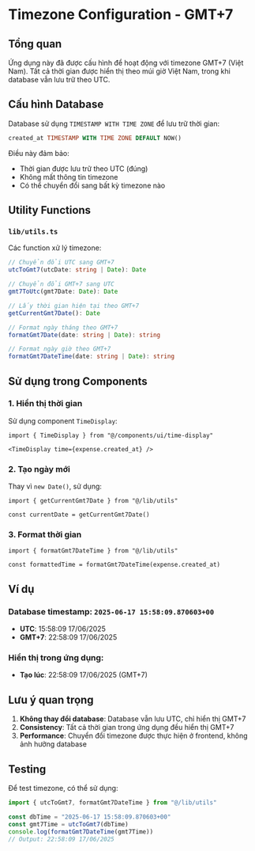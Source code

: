 # Timezone Configuration - GMT+7

## Tổng quan

Ứng dụng này đã được cấu hình để hoạt động với timezone GMT+7 (Việt Nam). Tất cả thời gian được hiển thị theo múi giờ Việt Nam, trong khi database vẫn lưu trữ theo UTC.

## Cấu hình Database

Database sử dụng `TIMESTAMP WITH TIME ZONE` để lưu trữ thời gian:
```sql
created_at TIMESTAMP WITH TIME ZONE DEFAULT NOW()
```

Điều này đảm bảo:
- Thời gian được lưu trữ theo UTC (đúng)
- Không mất thông tin timezone
- Có thể chuyển đổi sang bất kỳ timezone nào

## Utility Functions

### `lib/utils.ts`

Các function xử lý timezone:

```typescript
// Chuyển đổi UTC sang GMT+7
utcToGmt7(utcDate: string | Date): Date

// Chuyển đổi GMT+7 sang UTC
gmt7ToUtc(gmt7Date: Date): Date

// Lấy thời gian hiện tại theo GMT+7
getCurrentGmt7Date(): Date

// Format ngày tháng theo GMT+7
formatGmt7Date(date: string | Date): string

// Format ngày giờ theo GMT+7
formatGmt7DateTime(date: string | Date): string
```

## Sử dụng trong Components

### 1. Hiển thị thời gian

Sử dụng component `TimeDisplay`:
```tsx
import { TimeDisplay } from "@/components/ui/time-display"

<TimeDisplay time={expense.created_at} />
```

### 2. Tạo ngày mới

Thay vì `new Date()`, sử dụng:
```tsx
import { getCurrentGmt7Date } from "@/lib/utils"

const currentDate = getCurrentGmt7Date()
```

### 3. Format thời gian

```tsx
import { formatGmt7DateTime } from "@/lib/utils"

const formattedTime = formatGmt7DateTime(expense.created_at)
```

## Ví dụ

### Database timestamp: `2025-06-17 15:58:09.870603+00`
- **UTC**: 15:58:09 17/06/2025
- **GMT+7**: 22:58:09 17/06/2025

### Hiển thị trong ứng dụng:
- **Tạo lúc**: 22:58:09 17/06/2025 (GMT+7)

## Lưu ý quan trọng

1. **Không thay đổi database**: Database vẫn lưu UTC, chỉ hiển thị GMT+7
2. **Consistency**: Tất cả thời gian trong ứng dụng đều hiển thị GMT+7
3. **Performance**: Chuyển đổi timezone được thực hiện ở frontend, không ảnh hưởng database

## Testing

Để test timezone, có thể sử dụng:

```typescript
import { utcToGmt7, formatGmt7DateTime } from "@/lib/utils"

const dbTime = "2025-06-17 15:58:09.870603+00"
const gmt7Time = utcToGmt7(dbTime)
console.log(formatGmt7DateTime(gmt7Time))
// Output: 22:58:09 17/06/2025
```
